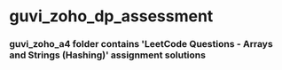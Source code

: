 # guvi_zoho_dp_assessment
### guvi_zoho_a4 folder contains 'LeetCode Questions - Arrays and Strings (Hashing)' assignment solutions 
